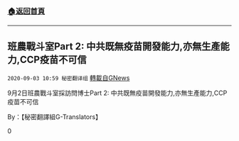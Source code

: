 ###  [:house:返回首頁](https://github.com/ourhimalayas/txt)
---

## 班農戰斗室Part 2: 中共既無疫苗開發能力,亦無生產能力,CCP疫苗不可信
`2020-09-03 10:59 秘密翻译组` [轉載自GNews](https://gnews.org/zh-hant/332463/)

9月2日班農戰斗室採訪閆博士Part 2: 中共既無疫苗開發能力,亦無生產能力,CCP疫苗不可信



By：【秘密翻譯組G-Translators】

0
